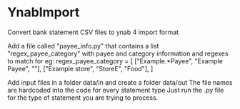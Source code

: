 # YnabImport
 Convert bank statement CSV files to ynab 4 import format

Add a file called "payee_info.py" that contains a list "regex_payee_category" with payee and category information and regexes to match for
eg:
regex_payee_category = [
    ["Example.*Payee", "Example Payee", ""],
    ["Example store", "StoreE", "Food"],
]

Add input files in a folder data/in and create a folder data/out
The file names are hardcoded into the code for every statement type
Just run the .py file for the type of statement you are trying to process.
